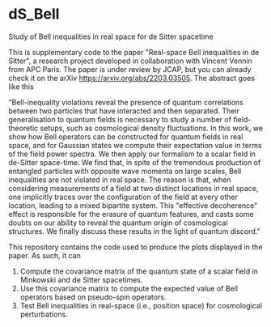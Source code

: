 # dS_Bell
Study of Bell inequalities in real space for de Sitter spacetime

This is supplementary code to the paper "Real-space Bell inequalities in de Sitter", a research project developed in collaboration with Vincent Vennin from APC Paris. The paper is under review by JCAP, but you can already check it on the arXiv https://arxiv.org/abs/2203.03505. The abstract goes like this

"Bell-inequality violations reveal the presence of quantum correlations between two particles that have interacted and then separated. Their generalisation to quantum fields is necessary to study a number of field-theoretic setups, such as cosmological density fluctuations. In this work, we show how Bell operators can be constructed for quantum fields in real space, and for Gaussian states we compute their expectation value in terms of the field power spectra. We then apply our formalism to a scalar field in de-Sitter space-time. We find that, in spite of the tremendous production of entangled particles with opposite wave momenta on large scales, Bell inequalities are not violated in real space. The reason is that, when considering measurements of a field at two distinct locations in real space, one implicitly traces over the configuration of the field at every other location, leading to a mixed bipartite system. This "effective decoherence" effect is responsible for the erasure of quantum features, and casts some doubts on our ability to reveal the quantum origin of cosmological structures. We finally discuss these results in the light of quantum discord."

This repository contains the code used to produce the plots displayed in the paper. As such, it can

1) Compute the covariance matrix of the quantum state of a scalar field in Minkowski and de Sitter spacetimes.
2) Use this covariance matrix to compute the expected value of Bell operators based on pseudo-spin operators.
3) Test Bell inequalities in real-space (i.e., position space) for cosmological perturbations.
